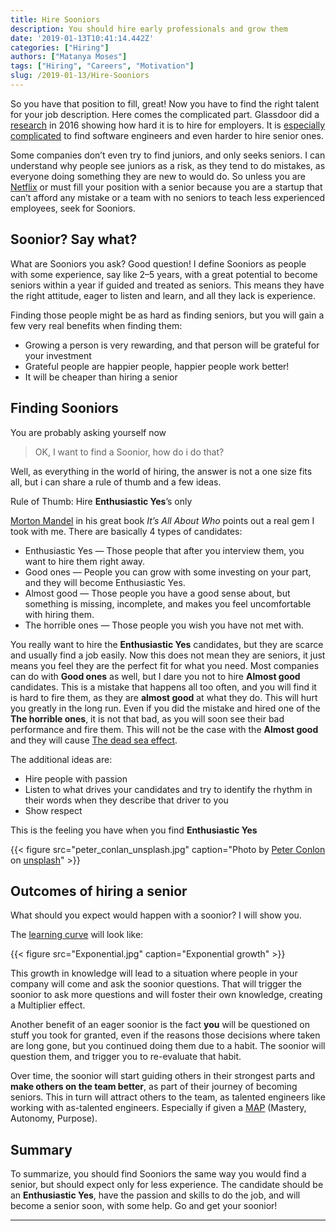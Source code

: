 ```yaml
---
title: Hire Sooniors
description: You should hire early professionals and grow them
date: '2019-01-13T10:41:14.442Z'
categories: ["Hiring"]
authors: ["Matanya Moses"]
tags: ["Hiring", "Careers", "Motivation"]
slug: /2019-01-13/Hire-Sooniors
---
```


So you have that position to fill, great! Now you have to find the right talent
for your job description. Here comes the complicated part. Glassdoor did a
[research](https://www.glassdoor.com/research/why-is-hiring-so-hard-right-now/)
in 2016 showing how hard it is to hire for employers. It is [especially
complicated](https://www.hrdive.com/news/forrester-companies-will-pay-20-more-for-in-demand-tech-talent-in-2018/510558/) to find software engineers and even harder to hire senior ones.

Some companies don’t even try to find juniors, and only seeks seniors. I can
understand why people see juniors as a risk, as they tend to do mistakes, as
everyone doing something they are new to would do. So unless you are
[Netflix](https://www.businessinsider.com/interns-banned-at-netflix-quora-2014-2) or must fill your position with a senior because you are a startup that can’t afford any mistake or a team with no seniors to teach less experienced employees, seek for Sooniors.

## Soonior? Say what?

What are Sooniors you ask? Good question! I define Sooniors as people with some experience, say like 2–5 years, with a great potential to become seniors within a year if guided and treated as seniors. This means they have the right attitude, eager to listen and learn, and all they lack is experience.

Finding those people might be as hard as finding seniors, but you will gain a few very real benefits when finding them:

- Growing a person is very rewarding, and that person will be grateful for your investment
- Grateful people are happier people, happier people work better!
- It will be cheaper than hiring a senior

## Finding Sooniors

You are probably asking yourself now 
> OK, I want to find a Soonior, how do i do that?

Well, as everything in the world of hiring, the answer is not a one size fits all, but i can share a rule of thumb and a few ideas.

Rule of Thumb: Hire **Enthusiastic Yes**’s only

[Morton Mandel](https://en.wikipedia.org/wiki/Morton_Mandel) in his great book
*It’s All About Who* points out a real gem I took with me. There are basically 4 types of candidates:

- Enthusiastic Yes — Those people that after you interview them, you want to hire them right away.
- Good ones — People you can grow with some investing on your part, and they will become Enthusiastic Yes.
- Almost good — Those people you have a good sense about, but something is missing, incomplete, and makes you feel uncomfortable with hiring them.
- The horrible ones — Those people you wish you have not met with.

You really want to hire the **Enthusiastic Yes** candidates, but they are scarce
and usually find a job easily. Now this does not mean they are seniors, it just
means you feel they are the perfect fit for what you need. Most companies can do
with **Good ones** as well, but I dare you not to hire **Almost good**
candidates. This is a mistake that happens all too often, and you will find it
is hard to fire them, as they are **almost good** at what they do. This will
hurt you greatly in the long run. Even if you did the mistake and hired one of
the **The horrible ones**, it is not that bad, as you will soon see their bad
performance and fire them. This will not be the case with the **Almost good**
and they will cause [The dead sea
effect](https://www.youtube.com/watch?v=u6XAPnuFjJc).

The additional ideas are:

- Hire people with passion
- Listen to what drives your candidates and try to identify the rhythm in their words when they describe that driver to you
- Show respect

This is the feeling you have when you find **Enthusiastic Yes**

{{< figure src="peter_conlan_unsplash.jpg" caption="Photo by [Peter Conlon](https://unsplash.com/@peterconlan?utm_source=unsplash&utm_medium=referral&utm_content=creditCopyText) on [unsplash](https://unsplash.com/@peterconlan?utm_source=unsplash&utm_medium=referral&utm_content=creditCopyText)" >}}

## Outcomes of hiring a senior

What should you expect would happen with a soonior? I will show you.

The [learning curve](https://en.wikipedia.org/wiki/Learning_curve) will look like:

{{< figure src="Exponential.jpg" caption="Exponential growth" >}}

This growth in knowledge will lead to a situation where people in your company will come and ask the soonior questions. That will trigger the soonior to ask more questions and will foster their own knowledge, creating a Multiplier effect.

Another benefit of an eager soonior is the fact **you** will be questioned on stuff you took for granted, even if the reasons those decisions where taken are long gone, but you continued doing them due to a habit. The soonior will question them, and trigger you to re-evaluate that habit.

Over time, the soonior will start guiding others in their strongest parts and
**make others on the team better**, as part of their journey of becoming
seniors. This in turn will attract others to the team, as talented engineers
like working with as-talented engineers. Especially if given a
[MAP](https://www.youtube.com/watch?v=1SfmmuC9IWs) (Mastery, Autonomy, Purpose).

## Summary

To summarize, you should find Sooniors the same way you would find a senior, but
should expect only for less experience. The candidate should be an
**Enthusiastic Yes**, have the passion and skills to do the job, and will become a senior soon, with some help. Go and get your soonior!

---

